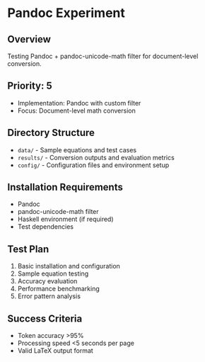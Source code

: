 # Pandoc Experiment

## Overview
Testing Pandoc + pandoc-unicode-math filter for document-level conversion.

## Priority: 5
- Implementation: Pandoc with custom filter
- Focus: Document-level math conversion

## Directory Structure
- `data/` - Sample equations and test cases
- `results/` - Conversion outputs and evaluation metrics
- `config/` - Configuration files and environment setup

## Installation Requirements
- Pandoc
- pandoc-unicode-math filter
- Haskell environment (if required)
- Test dependencies

## Test Plan
1. Basic installation and configuration
2. Sample equation testing
3. Accuracy evaluation
4. Performance benchmarking
5. Error pattern analysis

## Success Criteria
- Token accuracy >95%
- Processing speed <5 seconds per page
- Valid LaTeX output format 